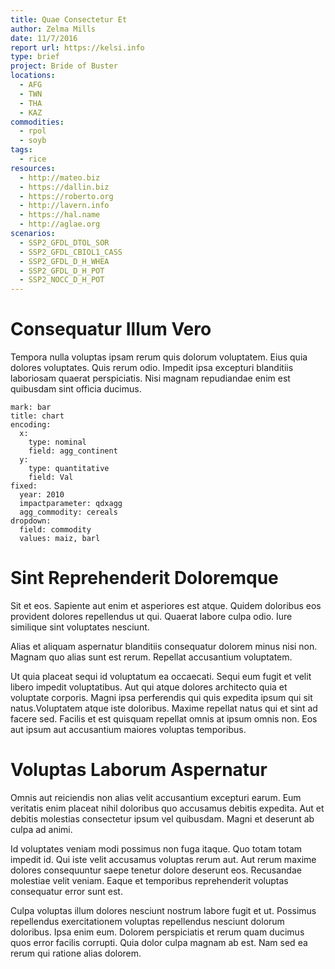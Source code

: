 ```yaml
---
title: Quae Consectetur Et
author: Zelma Mills
date: 11/7/2016
report url: https://kelsi.info
type: brief
project: Bride of Buster
locations:
  - AFG
  - TWN
  - THA
  - KAZ
commodities:
  - rpol
  - soyb
tags:
  - rice
resources:
  - http://mateo.biz
  - https://dallin.biz
  - https://roberto.org
  - http://lavern.info
  - https://hal.name
  - http://aglae.org
scenarios:
  - SSP2_GFDL_DTOL_SOR
  - SSP2_GFDL_CBIOL1_CASS
  - SSP2_GFDL_D_H_WHEA
  - SSP2_GFDL_D_H_POT
  - SSP2_NOCC_D_H_POT
---
```

# Consequatur Illum Vero
Tempora nulla voluptas ipsam rerum quis dolorum voluptatem. Eius quia dolores voluptates. Quis rerum odio. Impedit ipsa excepturi blanditiis laboriosam quaerat perspiciatis. Nisi magnam repudiandae enim est quibusdam sint officia ducimus.

```vis
mark: bar
title: chart
encoding:
  x:
    type: nominal
    field: agg_continent
  y:
    type: quantitative
    field: Val
fixed:
  year: 2010
  impactparameter: qdxagg
  agg_commodity: cereals
dropdown:
  field: commodity
  values: maiz, barl
```

# Sint Reprehenderit Doloremque
Sit et eos. Sapiente aut enim et asperiores est atque. Quidem doloribus eos provident dolores repellendus ut qui. Quaerat labore culpa odio. Iure similique sint voluptates nesciunt.
 Alias et aliquam aspernatur blanditiis consequatur dolorem minus nisi non. Magnam quo alias sunt est rerum. Repellat accusantium voluptatem.
 Ut quia placeat sequi id voluptatum ea occaecati. Sequi eum fugit et velit libero impedit voluptatibus. Aut qui atque dolores architecto quia et voluptate corporis. Magni ipsa perferendis qui quis expedita ipsum qui sit natus.Voluptatem atque iste doloribus. Maxime repellat natus qui et sint ad facere sed. Facilis et est quisquam repellat omnis at ipsum omnis non. Eos aut ipsum aut accusantium maiores voluptas temporibus.

# Voluptas Laborum Aspernatur
Omnis aut reiciendis non alias velit accusantium excepturi earum. Eum veritatis enim placeat nihil doloribus quo accusamus debitis expedita. Aut et debitis molestias consectetur ipsum vel quibusdam. Magni et deserunt ab culpa ad animi.
 Id voluptates veniam modi possimus non fuga itaque. Quo totam totam impedit id. Qui iste velit accusamus voluptas rerum aut. Aut rerum maxime dolores consequuntur saepe tenetur dolore deserunt eos. Recusandae molestiae velit veniam. Eaque et temporibus reprehenderit voluptas consequatur error sunt est.
 Culpa voluptas illum dolores nesciunt nostrum labore fugit et ut. Possimus repellendus exercitationem voluptas repellendus nesciunt dolorum doloribus. Ipsa enim eum. Dolorem perspiciatis et rerum quam ducimus quos error facilis corrupti. Quia dolor culpa magnam ab est. Nam sed ea rerum qui ratione alias dolorem.
